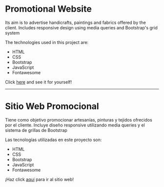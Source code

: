 # Promotional Website

Its aim is to advertise handicrafts, paintings and fabrics offered by the client. Includes responsive design using media queries and Bootstrap's grid system

The technologies used in this project are:

<ul>
  <li>HTML</li>
  <li>CSS</li>
  <li>Bootstrap</li>
  <li>JavaScript</li>
  <li>Fontawesome</li>
</ul>

Click [here](https://pabloyamakata.github.io/artesano/) and see it for yourself!

---

# Sitio Web Promocional

Tiene como objetivo promocionar artesanías, pinturas y tejidos ofrecidos por el cliente. Incluye diseño responsive utilizando media queries y el sistema de grillas de Bootstrap

Las tecnologías utilizadas en este proyecto son:

<ul>
  <li>HTML</li>
  <li>CSS</li>
  <li>Bootstrap</li>
  <li>JavaScript</li>
  <li>Fontawesome</li>
</ul>

¡Haz click [aquí](https://pabloyamakata.github.io/artesano/) para ir al sitio web!
